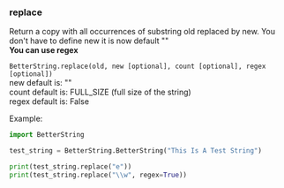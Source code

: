 ### replace
Return a copy with all occurrences of substring old replaced by new.
You don't have to define new it is now default ""  
**You can use regex**   

`BetterString.replace(old, new [optional], count [optional], regex [optional])`    
new default is: ""     
count default is: FULL_SIZE (full size of the string)        
regex default is: False    

Example:
```python 
import BetterString

test_string = BetterString.BetterString("This Is A Test String")

print(test_string.replace("e"))
print(test_string.replace("\\w", regex=True))
```
